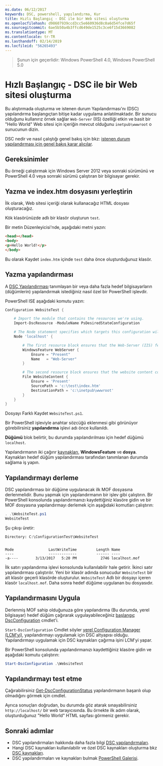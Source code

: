 ```yaml
---
ms.date: 06/12/2017
keywords: DSC, powershell, yapılandırma, Kur
title: Hızlı Başlangıç - DSC ile bir Web sitesi oluşturma
ms.openlocfilehash: d98607939ccd3cc5e660936d8c0a6d54fce7d65f
ms.sourcegitcommit: 6ae5b50a4b3ffcd649de1525c3ce6f15d3669082
ms.translationtype: MT
ms.contentlocale: tr-TR
ms.lasthandoff: 02/14/2019
ms.locfileid: "56265493"
---
```

> Şunun için geçerlidir: Windows PowerShell 4.0, Windows PowerShell 5.0

# <a name="quickstart---create-a-website-with-dsc"></a>Hızlı Başlangıç - DSC ile bir Web sitesi oluşturma

Bu alıştırmada oluşturma ve istenen durum Yapılandırması'nı (DSC) yapılandırma başlangıçtan bitişe kadar uygulama anlatılmaktadır.
Bir sunucu olduğunu kullanırız örnek sağlar `Web-Server` (IIS) özelliği etkin ve basit bir "Hello World" Web sitesi için içeriğin mevcut olduğunu `inetpub\wwwroot` o sunucunun dizin.

DSC nedir ve nasıl çalıştığı genel bakış için bkz: [istenen durum yapılandırması için genel bakış karar alıcılar](../overview/decisionMaker.md).

## <a name="requirements"></a>Gereksinimler

Bu örneği çalıştırmak için Windows Server 2012 veya sonraki sürümünü ve PowerShell 4.0 veya sonraki sürümü çalıştıran bir bilgisayar gerekir.

## <a name="write-and-place-the-indexhtm-file"></a>Yazma ve index.htm dosyasını yerleştirin

İlk olarak, Web sitesi içeriği olarak kullanacağız HTML dosyası oluşturacağız.

Kök klasörünüzde adlı bir klasör oluşturun `test`.

Bir metin Düzenleyicisi'nde, aşağıdaki metni yazın:

```html
<head></head>
<body>
<p>Hello World!</p>
</body>
```

Bu olarak Kaydet `index.htm` içinde `test` daha önce oluşturduğunuz klasör.

## <a name="write-the-configuration"></a>Yazma yapılandırması

A [DSC Yapılandırması](../configurations/configurations.md) tanımlayan bir veya daha fazla hedef bilgisayarların (düğümlerin) yapılandırmak istediğiniz nasıl özel bir PowerShell işlevdir.

PowerShell ISE aşağıdaki komutu yazın:

```powershell
Configuration WebsiteTest {

    # Import the module that contains the resources we're using.
    Import-DscResource -ModuleName PsDesiredStateConfiguration

    # The Node statement specifies which targets this configuration will be applied to.
    Node 'localhost' {

        # The first resource block ensures that the Web-Server (IIS) feature is enabled.
        WindowsFeature WebServer {
            Ensure = "Present"
            Name   = "Web-Server"
        }

        # The second resource block ensures that the website content copied to the website root folder.
        File WebsiteContent {
            Ensure = 'Present'
            SourcePath = 'c:\test\index.htm'
            DestinationPath = 'c:\inetpub\wwwroot'
        }
    }
}
```

Dosyayı Farklı Kaydet `WebsiteTest.ps1`.

Bir PowerShell işleviyle anahtar sözcüğü eklenmesi gibi görünüyor görebilirsiniz **yapılandırma** işlevi adı önce kullanıldı.

**Düğümü** blok belirtir, bu durumda yapılandırılması için hedef düğümü `localhost`.

Yapılandırmanın iki çağırır [kaynakları](../resources/resources.md), **WindowsFeature** ve **dosya**.
Kaynakları hedef düğüm yapılandırması tarafından tanımlanan durumda sağlama iş yapın.

## <a name="compile-the-configuration"></a>Yapılandırmayı derleme

DSC yapılandırması bir düğüme uygulanacak ilk MOF dosyasına derlenmelidir.
Bunu yapmak için yapılandırmanın bir işlev gibi çalıştırın.
Bir PowerShell konsolunda yapılandırmanızı kaydettiğiniz klasöre gidin ve bir MOF dosyasına yapılandırmayı derlemek için aşağıdaki komutları çalıştırın:

```powershell
. .\WebsiteTest.ps1
WebsiteTest
```

Şu çıkışı üretir:

```
Directory: C:\ConfigurationTest\WebsiteTest


Mode                LastWriteTime         Length Name
----                -------------         ------ ----
-a----        3/13/2017   5:20 PM           2746 localhost.mof
```

İlk satırı yapılandırma işlevi konsolunda kullanılabilir hale getirir.
İkinci satır yapılandırması çalıştırılır.
Yeni bir klasör adında sonucudur `WebsiteTest` bir alt klasör geçerli klasörde oluşturulur.
`WebsiteTest` Adlı bir dosyayı içeren klasör `localhost.mof`.
Daha sonra hedef düğüme uygulanan bu dosyasıdır.

## <a name="apply-the-configuration"></a>Yapılandırmasını Uygula

Derlenmiş MOF sahip olduğunuza göre yapılandırma (Bu durumda, yerel bilgisayar) hedef düğüm çağırarak uygulayabileceğiniz [başlangıç DscConfiguration](/powershell/module/psdesiredstateconfiguration/start-dscconfiguration) cmdlet'i.

`Start-DscConfiguration` Cmdlet söyler [yerel Configuration Manager (LCM'yi)](../managing-nodes/metaConfig.md), yapılandırmayı uygulamak için DSC altyapısı olduğu.
Yapılandırmayı uygulamak için DSC kaynakları çağırma işini LCM'yi yapar.

Bir PowerShell konsolunda yapılandırmanızı kaydettiğiniz klasöre gidin ve aşağıdaki komutu çalıştırın:

```powershell
Start-DscConfiguration .\WebsiteTest
```

## <a name="test-the-configuration"></a>Yapılandırmayı test etme

Çağırabilirsiniz [Get-DscConfigurationStatus](/powershell/module/psdesiredstateconfiguration/get-dscconfigurationstatus) yapılandırmanın başarılı olup olmadığını görmek için cmdlet.

Ayrıca sonuçları doğrudan, bu durumda göz atarak sınayabilirsiniz `http://localhost/` bir web tarayıcısında.
Bu örnekte ilk adım olarak, oluşturduğunuz "Hello World" HTML sayfası görmeniz gerekir.

## <a name="next-steps"></a>Sonraki adımlar

- DSC yapılandırmaları hakkında daha fazla bilgi [DSC yapılandırmaları](../configurations/configurations.md).
- Hangi DSC kaynakları kullanılabilir ve özel DSC kaynakları oluşturma bkz [DSC kaynakları](../resources/resources.md).
- DSC yapılandırmaları ve kaynakları bulmak [PowerShell Galerisi](https://www.powershellgallery.com/).
